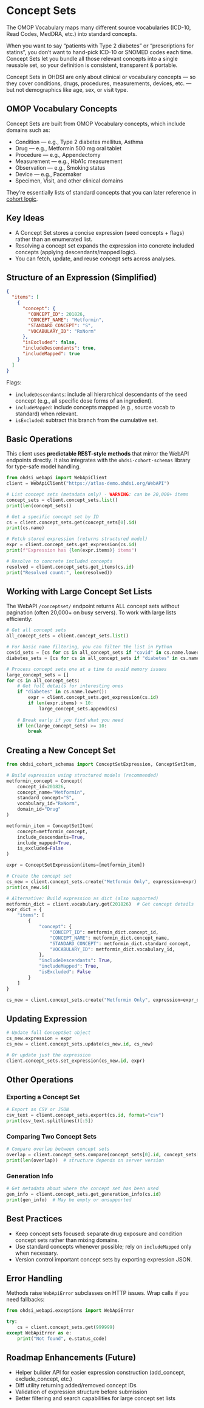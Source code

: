 # Concept Sets

The OMOP Vocabulary maps many different source vocabularies (ICD-10, Read Codes, MedDRA, etc.) into standard concepts.

When you want to say “patients with Type 2 diabetes” or “prescriptions for statins”, you don’t want to hand-pick ICD-10 or SNOMED codes each time.   Concept Sets let you bundle all those relevant concepts into a single reusable set, so your definition is consistent, transparent & portable. 

Concept Sets in OHDSI are only about clinical or vocabulary concepts —
so they cover conditions, drugs, procedures, measurements, devices, etc. — but not demographics like age, sex, or visit type.


## OMOP Vocabulary Concepts 

Concept Sets are built from OMOP Vocabulary concepts, which include domains such as:
- Condition — e.g., Type 2 diabetes mellitus, Asthma
- Drug — e.g., Metformin 500 mg oral tablet
- Procedure — e.g., Appendectomy
- Measurement — e.g., HbA1c measurement
- Observation — e.g., Smoking status
- Device — e.g., Pacemaker
- Specimen, Visit, and other clinical domains

They’re essentially lists of standard concepts that you can later reference in [cohort logic](cohorts.md).



## Key Ideas

- A Concept Set stores a concise expression (seed concepts + flags) rather than an enumerated list.
- Resolving a concept set expands the expression into concrete included concepts (applying descendants/mapped logic).
- You can fetch, update, and reuse concept sets across analyses.

## Structure of an Expression (Simplified)
```json
{
  "items": [
    {
      "concept": {
        "CONCEPT_ID": 201826,
        "CONCEPT_NAME": "Metformin",
        "STANDARD_CONCEPT": "S",
        "VOCABULARY_ID": "RxNorm"
      },
      "isExcluded": false,
      "includeDescendants": true,
      "includeMapped": true
    }
  ]
}
```
Flags:
- `includeDescendants`: include all hierarchical descendants of the seed concept (e.g., all specific dose forms of an ingredient).
- `includeMapped`: include concepts mapped (e.g., source vocab to standard) when relevant.
- `isExcluded`: subtract this branch from the cumulative set.

## Basic Operations

This client uses **predictable REST-style methods** that mirror the WebAPI endpoints directly. It also integrates with the `ohdsi-cohort-schemas` library for type-safe model handling.

```python
from ohdsi_webapi import WebApiClient
client = WebApiClient("https://atlas-demo.ohdsi.org/WebAPI")

# List concept sets (metadata only) - WARNING: can be 20,000+ items
concept_sets = client.concept_sets.list()
print(len(concept_sets))

# Get a specific concept set by ID
cs = client.concept_sets.get(concept_sets[0].id)
print(cs.name)

# Fetch stored expression (returns structured model)
expr = client.concept_sets.get_expression(cs.id)
print(f"Expression has {len(expr.items)} items")

# Resolve to concrete included concepts 
resolved = client.concept_sets.get_items(cs.id)
print("Resolved count:", len(resolved))
```

## Working with Large Concept Set Lists

The WebAPI `/conceptset/` endpoint returns ALL concept sets without pagination (often 20,000+ on busy servers). To work with large lists efficiently:

```python
# Get all concept sets
all_concept_sets = client.concept_sets.list()

# For basic name filtering, you can filter the list in Python
covid_sets = [cs for cs in all_concept_sets if "covid" in cs.name.lower()][:10]
diabetes_sets = [cs for cs in all_concept_sets if "diabetes" in cs.name.lower()][:5]

# Process concept sets one at a time to avoid memory issues
large_concept_sets = []
for cs in all_concept_sets:
    # Get full details for interesting ones
    if "diabetes" in cs.name.lower():
        expr = client.concept_sets.get_expression(cs.id)
        if len(expr.items) > 10:
            large_concept_sets.append(cs)
    
    # Break early if you find what you need
    if len(large_concept_sets) >= 10:
        break
```

## Creating a New Concept Set

```python
from ohdsi_cohort_schemas import ConceptSetExpression, ConceptSetItem, Concept

# Build expression using structured models (recommended)
metformin_concept = Concept(
    concept_id=201826,
    concept_name="Metformin",
    standard_concept="S",
    vocabulary_id="RxNorm",
    domain_id="Drug"
)

metformin_item = ConceptSetItem(
    concept=metformin_concept,
    include_descendants=True,
    include_mapped=True,
    is_excluded=False
)

expr = ConceptSetExpression(items=[metformin_item])

# Create the concept set
cs_new = client.concept_sets.create("Metformin Only", expression=expr)
print(cs_new.id)

# Alternative: Build expression as dict (also supported)
metformin_dict = client.vocabulary.get(201826)  # Get concept details
expr_dict = {
    "items": [
        {
            "concept": {
                "CONCEPT_ID": metformin_dict.concept_id,
                "CONCEPT_NAME": metformin_dict.concept_name,
                "STANDARD_CONCEPT": metformin_dict.standard_concept,
                "VOCABULARY_ID": metformin_dict.vocabulary_id,
            },
            "includeDescendants": True,
            "includeMapped": True,
            "isExcluded": False
        }
    ]
}

cs_new = client.concept_sets.create("Metformin Only", expression=expr_dict)
```

## Updating Expression

```python
# Update full ConceptSet object 
cs_new.expression = expr
cs_new = client.concept_sets.update(cs_new.id, cs_new)

# Or update just the expression 
client.concept_sets.set_expression(cs_new.id, expr)
```

## Other Operations

### Exporting a Concept Set  
```python
# Export as CSV or JSON
csv_text = client.concept_sets.export(cs.id, format="csv")
print(csv_text.splitlines()[:5])
```

### Comparing Two Concept Sets
```python
# Compare overlap between concept sets
overlap = client.concept_sets.compare(concept_sets[0].id, concept_sets[1].id)
print(len(overlap))  # structure depends on server version
```

### Generation Info
```python
# Get metadata about where the concept set has been used
gen_info = client.concept_sets.get_generation_info(cs.id)
print(gen_info)  # May be empty or unsupported
```

## Best Practices
- Keep concept sets focused: separate drug exposure and condition concept sets rather than mixing domains.
- Use standard concepts whenever possible; rely on `includeMapped` only when necessary.
- Version control important concept sets by exporting expression JSON.

## Error Handling

Methods raise `WebApiError` subclasses on HTTP issues. Wrap calls if you need fallbacks:

```python
from ohdsi_webapi.exceptions import WebApiError

try:
    cs = client.concept_sets.get(999999)
except WebApiError as e:
    print("Not found", e.status_code)
```

## Roadmap Enhancements (Future)
- Helper builder API for easier expression construction (add_concept, exclude_concept, etc.)
- Diff utility returning added/removed concept IDs  
- Validation of expression structure before submission
- Better filtering and search capabilities for large concept set lists
